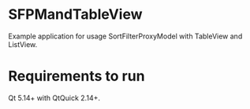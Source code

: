 # SFPMandTableView

Example application for usage SortFilterProxyModel with TableView and ListView.


# Requirements to run

Qt 5.14+ with QtQuick 2.14+.
